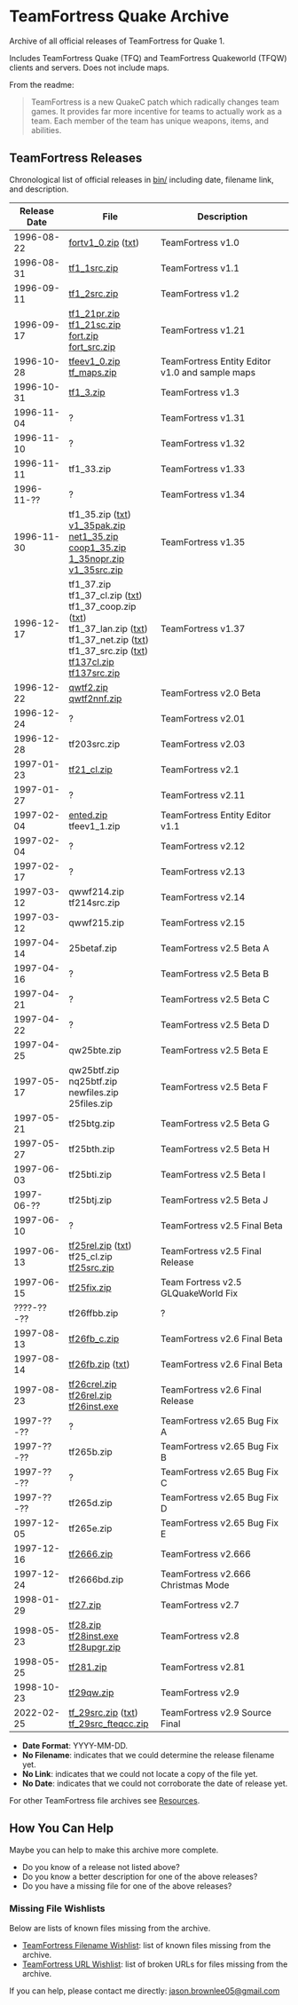 # TeamFortress Quake Archive

Archive of all official releases of TeamFortress for Quake 1.

Includes TeamFortress Quake (TFQ) and TeamFortress Quakeworld (TFQW) clients and servers. Does not include maps.

From the readme:

> TeamFortress is a new QuakeC patch which radically changes team games. It provides far more incentive for teams to actually work as a team. Each member of the team has unique weapons, items, and abilities.

## TeamFortress Releases

Chronological list of official releases in [bin/](bin/) including date, filename link, and description.

Release Date | File | Description
--- | --- | ---
1996-08-22 | [fortv1_0.zip](bin/fortv1_0.zip) ([txt](bin/fortv1_0.txt)) | TeamFortress v1.0
1996-08-31 | [tf1_1src.zip](bin/tf1_1src.zip) | TeamFortress v1.1
1996-09-11 | [tf1_2src.zip](bin/tf1_2src.zip) | TeamFortress v1.2
1996-09-17 | [tf1_21pr.zip](bin/tf1_21pr.zip)<br>[tf1_21sc.zip](bin/tf1_21sc.zip)<br>[fort.zip](bin/fort.zip)<br>[fort_src.zip](bin/fort_src.zip) | TeamFortress v1.21
1996-10-28 | [tfeev1_0.zip](bin/tfeev1_0.zip)<br>[tf_maps.zip](bin/tf_maps.zip) | TeamFortress Entity Editor v1.0 and sample maps
1996-10-31 | [tf1_3.zip](bin/tf1_3.zip) | TeamFortress v1.3
1996-11-04 | ? | TeamFortress v1.31
1996-11-10 | ? | TeamFortress v1.32
1996-11-11 | tf1_33.zip | TeamFortress v1.33
1996-11-?? | ? | TeamFortress v1.34
1996-11-30 | tf1_35.zip ([txt](bin/tf1_35.txt))<br>[v1_35pak.zip](bin/v1_35pak.zip)<br>[net1_35.zip](bin/net1_35.zip)<br>[coop1_35.zip](bin/coop1_35.zip)<br>[1_35nopr.zip](bin/1_35nopr.zip)<br>[v1_35src.zip](bin/v1_35src.zip) | TeamFortress v1.35
1996-12-17 | tf1_37.zip<br>tf1_37_cl.zip ([txt](bin/tf1_37_cl.txt))<br>tf1_37_coop.zip ([txt](bin/tf1_37_coop.txt))<br>tf1_37_lan.zip ([txt](bin/tf1_37_lan.txt)) <br>tf1_37_net.zip ([txt](bin/tf1_37_net.txt))<br>tf1_37_src.zip ([txt](bin/tf1_37_src.txt))<br>[tf137cl.zip](bin/tf137cl.zip)<br>[tf137src.zip](bin/tf137src.zip) | TeamFortress v1.37
1996-12-22 | [qwtf2.zip](bin/qwtf2.zip)<br>[qwtf2nnf.zip](bin/qwtf2nnf.zip) | TeamFortress v2.0 Beta
1996-12-24 | ? | TeamFortress v2.01
1996-12-28 | tf203src.zip | TeamFortress v2.03
1997-01-23 | [tf21_cl.zip](bin/tf21_cl.zip) | TeamFortress v2.1
1997-01-27 | ? | TeamFortress v2.11
1997-02-04 | [ented.zip](bin/ented.zip)<br>tfeev1_1.zip | TeamFortress Entity Editor v1.1
1997-02-04 | ? | TeamFortress v2.12
1997-02-17 | ? | TeamFortress v2.13
1997-03-12 | qwwf214.zip<br>tf214src.zip | TeamFortress v2.14
1997-03-12 | qwwf215.zip | TeamFortress v2.15
1997-04-14 | 25betaf.zip | TeamFortress v2.5 Beta A
1997-04-16 | ? | TeamFortress v2.5 Beta B
1997-04-21 | ? | TeamFortress v2.5 Beta C
1997-04-22 | ? | TeamFortress v2.5 Beta D
1997-04-25 | qw25bte.zip | TeamFortress v2.5 Beta E
1997-05-17 | qw25btf.zip<br>nq25btf.zip<br>newfiles.zip<br>25files.zip | TeamFortress v2.5 Beta F
1997-05-21 | tf25btg.zip | TeamFortress v2.5 Beta G
1997-05-27 | tf25bth.zip | TeamFortress v2.5 Beta H
1997-06-03 | tf25bti.zip | TeamFortress v2.5 Beta I
1997-06-?? | tf25btj.zip | TeamFortress v2.5 Beta J
1997-06-10 | ? | TeamFortress v2.5 Final Beta
1997-06-13 | [tf25rel.zip](bin/tf25rel.zip) ([txt](bin/tf25rel.txt))<br>tf25_cl.zip<br>[tf25src.zip](bin/tf25src.zip) | TeamFortress v2.5 Final Release
1997-06-15 | [tf25fix.zip](bin/tf25fix.zip) | Team Fortress v2.5 GLQuakeWorld Fix
????-??-?? | tf26ffbb.zip | ?
1997-08-13 | [tf26fb_c.zip](bin/tf26fb_c.zip) | TeamFortress v2.6 Final Beta
1997-08-14 | [tf26fb.zip](bin/tf26fb.zip) ([txt](bin/tf26fb.txt)) | TeamFortress v2.6 Final Beta
1997-08-23 | [tf26crel.zip](bin/tf26crel.zip)<br>[tf26rel.zip](bin/tf26rel.zip)<br>[tf26inst.exe](bin/tf26inst.exe) | TeamFortress v2.6 Final Release
1997-??-?? | ? | TeamFortress v2.65 Bug Fix A
1997-??-?? | tf265b.zip | TeamFortress v2.65 Bug Fix B
1997-??-?? | ? | TeamFortress v2.65 Bug Fix C
1997-??-?? | tf265d.zip | TeamFortress v2.65 Bug Fix D
1997-12-05 | tf265e.zip | TeamFortress v2.65 Bug Fix E
1997-12-16 | [tf2666.zip](bin/tf2666.zip) | TeamFortress v2.666
1997-12-24 | tf2666bd.zip | TeamFortress v2.666 Christmas Mode
1998-01-29 | [tf27.zip](bin/tf27.zip) | TeamFortress v2.7
1998-05-23 | [tf28.zip](bin/tf28.zip)<br>[tf28inst.exe](bin/tf28inst.exe)<br>[tf28upgr.zip](bin/tf28upgr.zip) | TeamFortress v2.8
1998-05-25 | [tf281.zip](bin/tf281.zip) | TeamFortress v2.81
1998-10-23 | [tf29qw.zip](bin/tf29qw.zip) | TeamFortress v2.9
2022-02-25 | [tf_29src.zip](bin/tf_29src.zip) ([txt](bin/tf_29src.txt))<br>[tf_29src_fteqcc.zip](bin/tf_29src_fteqcc.zip) | TeamFortress v2.9 Source Final

* **Date Format**: YYYY-MM-DD.
* **No Filename**: indicates that we could determine the release filename yet.
* **No Link**: indicates that we could not locate a copy of the file yet.
* **No Date**: indicates that we could not corroborate the date of release yet.

For other TeamFortress file archives see [Resources](research/resources.md).

## How You Can Help

Maybe you can help to make this archive more complete.

* Do you know of a release not listed above?
* Do you know a better description for one of the above releases?
* Do you have a missing file for one of the above releases?

### Missing File Wishlists

Below are lists of known files missing from the archive.

* [TeamFortress Filename Wishlist](research/wishlist.txt): list of known files missing from the archive.
* [TeamFortress URL Wishlist](research/wishlist_urls.txt): list of broken URLs for files missing from the archive.

If you can help, please contact me directly: jason.brownlee05@gmail.com


